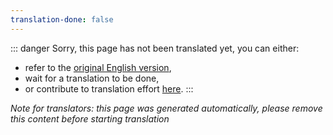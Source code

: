 ```yaml
---
translation-done: false
---
```

::: danger
Sorry, this page has not been translated yet, you can either:
- refer to the [original English version](<../README.md>),
- wait for a translation to be done,
- or contribute to translation effort [here](https://github.com/bsmg/wiki).
:::

_Note for translators: this page was generated automatically, please remove this content before starting translation_
